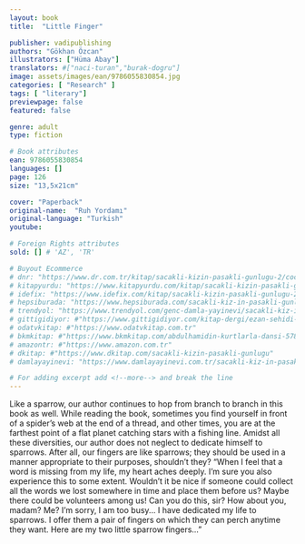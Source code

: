 ```yaml
---
layout: book
title:  "Little Finger"

publisher: vadipublishing
authors: "Gökhan Özcan"
illustrators: ["Hüma Abay"]
translators: #["naci-turan","burak-dogru"]
image: assets/images/ean/9786055830854.jpg
categories: [ "Research" ]
tags: [ "literary"]
previewpage: false
featured: false

genre: adult
type: fiction

# Book attributes
ean: 9786055830854
languages: []
page: 126
size: "13,5x21cm"

cover: "Paperback"
original-name:  "Ruh Yordamı"
original-language: "Turkish"
youtube:

# Foreign Rights attributes
sold: [] # 'AZ', 'TR'

# Buyout Ecommerce
# dnr: "https://www.dr.com.tr/kitap/sacakli-kizin-pasakli-gunlugu-2/cocuk-ve-genclik/genclik-10-yas/roman-oyku/urunno=0001893059001"
# kitapyurdu: "https://www.kitapyurdu.com/kitap/sacakli-kizin-pasakli-gunlugu-2-/560122.html&filter_name=Sa%C3%A7akl%C4%B1+K%C4%B1z%27%C4%B1n+Pasakl%C4%B1+G%C3%BCnl%C3%BC%C4%9F%C3%BC+2"
# idefix: "https://www.idefix.com/kitap/sacakli-kizin-pasakli-gunlugu-2/cocuk-ve-genclik/genclik-10-yas/roman-oyku/urunno=0001893059001"
# hepsiburada: "https://www.hepsiburada.com/sacakli-kiz-in-pasakli-gunlugu-2-damla-yayinevi-p-HBV000012ER86"
# trendyol: "https://www.trendyol.com/genc-damla-yayinevi/sacakli-kiz-in-pasakli-gunlugu-2-p-54825777"
# gittigidiyor: #"https://www.gittigidiyor.com/kitap-dergi/ezan-sehidi-adnan-menderes_pdp_732728793"
# odatvkitap: #"https://www.odatvkitap.com.tr"
# bkmkitap: #"https://www.bkmkitap.com/abdulhamidin-kurtlarla-dansi-578226"
# amazontr: #"https://www.amazon.com.tr"
# dkitap: #"https://www.dkitap.com/sacakli-kizin-pasakli-gunlugu"
# damlayayinevi: "https://www.damlayayinevi.com.tr/sacakli-kiz-in-pasakli-gunlugu-2-bu-iste-bi-terslik-var"

# For adding excerpt add <!--more--> and break the line
---
```

Like a sparrow, our author continues to hop from
branch to branch in this book as well. While reading the book, sometimes you find yourself in front
of a spider’s web at the end of a thread, and other
times, you are at the farthest point of a flat planet
catching stars with a fishing line. Amidst all these
diversities, our author does not neglect to dedicate
himself to sparrows. After all, our fingers are like
sparrows; they should be used in a manner appropriate to their purposes, shouldn’t they? “When I
feel that a word is missing from my life, my heart
aches deeply. I’m sure you also experience this to
some extent. Wouldn’t it be nice if someone could
collect all the words we lost somewhere in time
and place them before us? Maybe there could be
volunteers among us! Can you do this, sir? How
about you, madam? Me? I’m sorry, I am too busy...
I have dedicated my life to sparrows. I offer them
a pair of fingers on which they can perch anytime
they want. Here are my two little sparrow fingers...”
<!--more--> 

